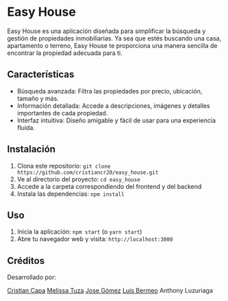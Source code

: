 # Easy House

Easy House es una aplicación diseñada para simplificar la búsqueda y gestión de propiedades inmobiliarias. Ya sea que estés buscando una casa, apartamento o terreno, Easy House te proporciona una manera sencilla de encontrar la propiedad adecuada para ti.

## Características

- Búsqueda avanzada: Filtra las propiedades por precio, ubicación, tamaño y más.
- Información detallada: Accede a descripciones, imágenes y detalles importantes de cada propiedad.
- Interfaz intuitiva: Diseño amigable y fácil de usar para una experiencia fluida.


## Instalación

1. Clona este repositorio: `git clone https://github.com/cristiancr20/easy_house.git`
2. Ve al directorio del proyecto: `cd easy_house`
3. Accede a la carpeta correspondiendo del frontend y del backend
4. Instala las dependencias: `npm install` 

## Uso

1. Inicia la aplicación: `npm start` (o `yarn start`)
2. Abre tu navegador web y visita: `http://localhost:3000`

## Créditos

Desarrollado por:
 
 [Cristian Capa](https://github.com/cristiancr20)
 [Melissa Tuza](https://github.com/melissa745)
 [Jose Gómez](https://github.com/4kiras)
 [Luis Bermeo](https://github.com/luisb2501)
 Anthony Luzuriaga

